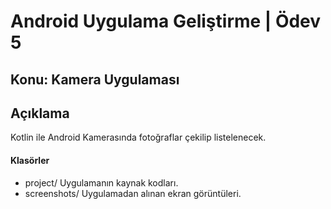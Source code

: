 # Android Uygulama Geliştirme | Ödev 5

## Konu: Kamera Uygulaması

## Açıklama
Kotlin ile Android Kamerasında fotoğraflar çekilip listelenecek.

#### Klasörler
* project/ Uygulamanın kaynak kodları.
* screenshots/ Uygulamadan alınan ekran görüntüleri.